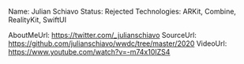 Name: Julian Schiavo
Status: Rejected
Technologies: ARKit, Combine, RealityKit, SwiftUI

AboutMeUrl: https://twitter.com/_julianschiavo
SourceUrl: https://github.com/julianschiavo/wwdc/tree/master/2020
VideoUrl: https://www.youtube.com/watch?v=-m74x10IZS4

<!---
EXAMPLE
Name: John Appleseed
Status: Submitted <or> Winner <or> Distinguished <or> Rejected
Technologies: SwiftUI, RealityKit, CoreGraphic

AboutMeUrl: https://linkedin.com/in/johnappleseed
SourceUrl: https://github.com/johnappleseed/wwdc2025
VideoUrl: https://youtu.be/ABCDE123456
-->
